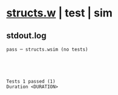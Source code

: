# [structs.w](../../../../examples/tests/valid/structs.w) | test | sim

## stdout.log
```log
pass ─ structs.wsim (no tests)
 




Tests 1 passed (1) 
Duration <DURATION>

```

